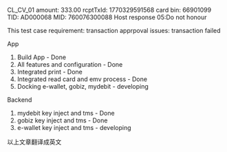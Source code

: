 CL_CV_01
amount: 333.00
rcptTxId: 1770329591568
card bin: 66901099
TID: AD000068
MID: 760076300088
Host response 05:Do not honour

This test case requirement: transaction apprpoval
issues: transaction failed


App
1. Build App - Done
2. All features and configuration - Done
3. Integrated print - Done
4. Integrated read card and emv process - Done
5. Docking e-wallet, gobiz, mydebit - developing

Backend
1. mydebit key inject and tms - Done
2. gobiz key inject and tms - Done
3. e-wallet key inject and tms - developing




以上文章翻译成英文